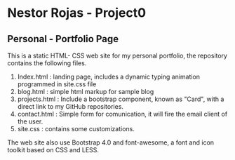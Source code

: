 # Nestor Rojas - Project0
## Personal - Portfolio Page

This is a static HTML- CSS web site for my personal portfolio, the repository contains the following files.

1. Index.html : landing page, includes a dynamic typing animation programmed in site.css file
2. blog.html : simple html markup for sample blog
3. projects.html : Include a bootstrap component, known as "Card", with a direct link to my GitHub repositories.
4. contact.html : Simple form for comunication, it will fire the email client of the user.
5. site.css : contains some customizations.

The web site also use Bootstrap 4.0 and font-awesome, a font and icon toolkit based on CSS and LESS.
